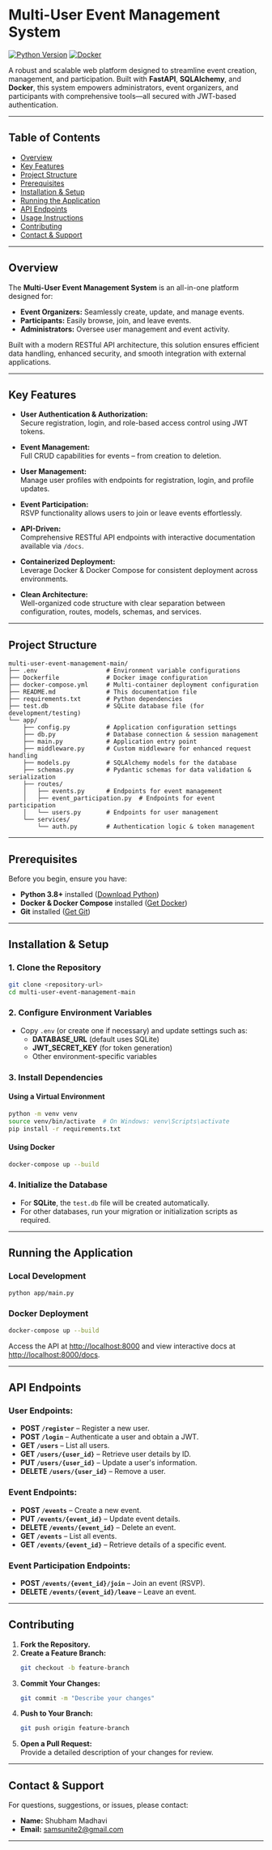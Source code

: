# Multi-User Event Management System

[![Python Version](https://img.shields.io/badge/Python-3.8%2B-blue.svg)](https://www.python.org/)
[![Docker](https://img.shields.io/badge/Docker-Enabled-blue.svg)](https://www.docker.com/)

A robust and scalable web platform designed to streamline event creation, management, and participation. Built with **FastAPI**, **SQLAlchemy**, and **Docker**, this system empowers administrators, event organizers, and participants with comprehensive tools—all secured with JWT-based authentication.

---

## Table of Contents

- [Overview](#overview)
- [Key Features](#key-features)
- [Project Structure](#project-structure)
- [Prerequisites](#prerequisites)
- [Installation & Setup](#installation--setup)
- [Running the Application](#running-the-application)
- [API Endpoints](#api-endpoints)
- [Usage Instructions](#usage-instructions)
- [Contributing](#contributing)
- [Contact & Support](#contact--support)

---

## Overview

The **Multi-User Event Management System** is an all-in-one platform designed for:

- **Event Organizers:** Seamlessly create, update, and manage events.
- **Participants:** Easily browse, join, and leave events.
- **Administrators:** Oversee user management and event activity.

Built with a modern RESTful API architecture, this solution ensures efficient data handling, enhanced security, and smooth integration with external applications.

---

## Key Features

- **User Authentication & Authorization:**  
  Secure registration, login, and role-based access control using JWT tokens.
  
- **Event Management:**  
  Full CRUD capabilities for events – from creation to deletion.
  
- **User Management:**  
  Manage user profiles with endpoints for registration, login, and profile updates.
  
- **Event Participation:**  
  RSVP functionality allows users to join or leave events effortlessly.
  
- **API-Driven:**  
  Comprehensive RESTful API endpoints with interactive documentation available via `/docs`.
  
- **Containerized Deployment:**  
  Leverage Docker & Docker Compose for consistent deployment across environments.
  
- **Clean Architecture:**  
  Well-organized code structure with clear separation between configuration, routes, models, schemas, and services.

---

## Project Structure

```
multi-user-event-management-main/
├── .env                   # Environment variable configurations
├── Dockerfile             # Docker image configuration
├── docker-compose.yml     # Multi-container deployment configuration
├── README.md              # This documentation file
├── requirements.txt       # Python dependencies
├── test.db                # SQLite database file (for development/testing)
└── app/
    ├── config.py          # Application configuration settings
    ├── db.py              # Database connection & session management
    ├── main.py            # Application entry point
    ├── middleware.py      # Custom middleware for enhanced request handling
    ├── models.py          # SQLAlchemy models for the database
    ├── schemas.py         # Pydantic schemas for data validation & serialization
    ├── routes/
    │   ├── events.py      # Endpoints for event management
    │   ├── event_participation.py  # Endpoints for event participation
    │   └── users.py       # Endpoints for user management
    └── services/
        └── auth.py        # Authentication logic & token management
```

---

## Prerequisites

Before you begin, ensure you have:

- **Python 3.8+** installed ([Download Python](https://www.python.org/downloads/))
- **Docker & Docker Compose** installed ([Get Docker](https://docs.docker.com/get-docker/))
- **Git** installed ([Get Git](https://git-scm.com/downloads))

---

## Installation & Setup

### 1. Clone the Repository
```bash
git clone <repository-url>
cd multi-user-event-management-main
```

### 2. Configure Environment Variables
- Copy `.env` (or create one if necessary) and update settings such as:
  - **DATABASE_URL** (default uses SQLite)
  - **JWT_SECRET_KEY** (for token generation)
  - Other environment-specific variables

### 3. Install Dependencies

#### Using a Virtual Environment
```bash
python -m venv venv
source venv/bin/activate  # On Windows: venv\Scripts\activate
pip install -r requirements.txt
```

#### Using Docker
```bash
docker-compose up --build
```

### 4. Initialize the Database
- For **SQLite**, the `test.db` file will be created automatically.
- For other databases, run your migration or initialization scripts as required.

---

## Running the Application

### Local Development
```bash
python app/main.py
```

### Docker Deployment
```bash
docker-compose up --build
```

Access the API at [http://localhost:8000](http://localhost:8000) and view interactive docs at [http://localhost:8000/docs](http://localhost:8000/docs).

---

## API Endpoints

### **User Endpoints:**
- **POST `/register`** – Register a new user.
- **POST `/login`** – Authenticate a user and obtain a JWT.
- **GET `/users`** – List all users.
- **GET `/users/{user_id}`** – Retrieve user details by ID.
- **PUT `/users/{user_id}`** – Update a user's information.
- **DELETE `/users/{user_id}`** – Remove a user.

### **Event Endpoints:**
- **POST `/events`** – Create a new event.
- **PUT `/events/{event_id}`** – Update event details.
- **DELETE `/events/{event_id}`** – Delete an event.
- **GET `/events`** – List all events.
- **GET `/events/{event_id}`** – Retrieve details of a specific event.

### **Event Participation Endpoints:**
- **POST `/events/{event_id}/join`** – Join an event (RSVP).
- **DELETE `/events/{event_id}/leave`** – Leave an event.

---

## Contributing

1. **Fork the Repository.**
2. **Create a Feature Branch:**
   ```bash
   git checkout -b feature-branch
   ```
3. **Commit Your Changes:**
   ```bash
   git commit -m "Describe your changes"
   ```
4. **Push to Your Branch:**
   ```bash
   git push origin feature-branch
   ```
5. **Open a Pull Request:**  
   Provide a detailed description of your changes for review.

---

## Contact & Support

For questions, suggestions, or issues, please contact:

- **Name:** Shubham Madhavi
- **Email:** samsunite2@gmail.com

---

